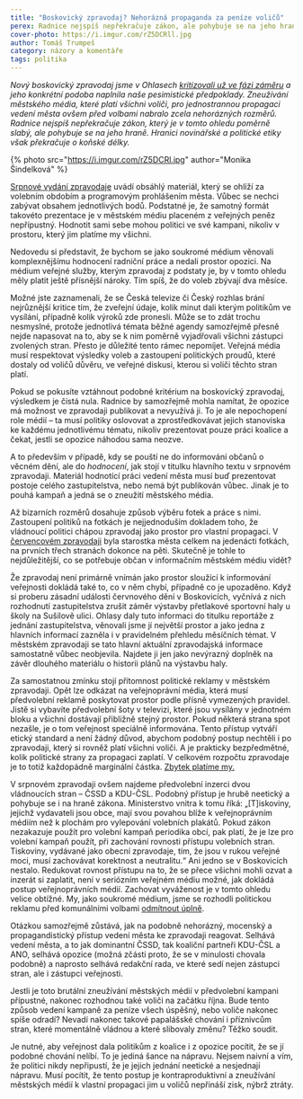 ```yaml
---
title: "Boskovický zpravodaj? Nehorázná propaganda za peníze voličů"
perex: Radnice nejspíš nepřekračuje zákon, ale pohybuje se na jeho hraně. Hranici novinářské a politické etiky však překračuje o koňské délky.
cover-photo: https://i.imgur.com/rZ5DCRll.jpg
author: Tomáš Trumpeš
category: názory a komentáře
tags: politika
---
```


*Nový boskovický zpravodaj jsme v Ohlasech [kritizovali už ve fázi záměru](http://www.ohlasy.info/clanky/2017/08/komentar-zpravodaj.html) a jeho konkrétní podoba naplnila naše pesimistické předpoklady. Zneužívání městského média, které platí všichni voliči, pro jednostrannou propagaci vedení města ovšem před volbami nabralo zcela nehorázných rozměrů. Radnice nejspíš nepřekračuje zákon, který je v tomto ohledu poměrně slabý, ale pohybuje se na jeho hraně. Hranici novinářské a politické etiky však překračuje o koňské délky.*

{% photo src="https://i.imgur.com/rZ5DCRl.jpg" author="Monika Šindelková" %}

[Srpnové vydání zpravodaje](http://www.boskovice.cz/assets/File.ashx?id_org=832&id_dokumenty=34317) uvádí obsáhlý materiál, který se ohlíží za volebním obdobím a programovým prohlášením města. Vůbec se nechci zabývat obsahem jednotlivých bodů. Podstatné je, že samotný formát takovéto prezentace je v městském médiu placeném z veřejných peněz nepřípustný. Hodnotit sami sebe mohou politici ve své kampani, nikoliv v prostoru, který jim platíme my všichni.

Nedovedu si představit, že bychom se jako soukromé médium věnovali komplexnějšímu hodnocení radniční práce a nedali prostor opozici. Na médium veřejné služby, kterým zpravodaj z podstaty je, by v tomto ohledu měly platit ještě přísnější nároky. Tím spíš, že do voleb zbývají dva měsíce.

Možné jste zaznamenali, že se Česká televize či Český rozhlas brání nejrůznější kritice tím, že zveřejní údaje, kolik minut dali kterým politikům ve vysílání, případně kolik výroků zde pronesli. Může se to zdát trochu nesmyslné, protože jednotlivá témata běžné agendy samozřejmě přesně nejde napasovat na to, aby se k nim poměrně vyjadřovali všichni zástupci zvolených stran. Přesto je důležité tento rámec nepomíjet. Veřejná média musí respektovat výsledky voleb a zastoupení politických proudů, které dostaly od voličů důvěru, ve veřejné diskusi, kterou si voliči těchto stran platí.

Pokud se pokusíte vztáhnout podobné kritérium na boskovický zpravodaj, výsledkem je čistá nula. Radnice by samozřejmě mohla namítat, že opozice má možnost ve zpravodaji publikovat a nevyužívá ji. To je ale nepochopení role médií – ta musí politiky oslovovat a zprostředkovávat jejich stanoviska ke každému jednotlivému tématu, nikoliv prezentovat pouze práci koalice a čekat, jestli se opozice náhodou sama neozve.

A to především v případě, kdy se pouští ne do informování občanů o věcném dění, ale do *hodnocení*, jak stojí v titulku hlavního textu v srpnovém zpravodaji. Materiál hodnotící práci vedení města musí buď prezentovat postoje celého zastupitelstva, nebo nemá být publikován vůbec. Jinak je to pouhá kampaň a jedná se o zneužití městského média.

Až bizarních rozměrů dosahuje způsob výběru fotek a práce s nimi. Zastoupení politiků na fotkách je nejjednoduším dokladem toho, že vládnoucí politici chápou zpravodaj jako prostor pro vlastní propagaci. V [červencovém zpravodaji](http://www.boskovice.cz/assets/File.ashx?id_org=832&id_dokumenty=33955) byla starostka města celkem na jedenácti fotkách, na prvních třech stranách dokonce na pěti. Skutečně je tohle to nejdůležitější, co se potřebuje občan v informačním městském médiu vidět?

Že zpravodaj není primárně vnímán jako prostor sloužící k informování veřejnosti dokládá také to, co v něm chybí, případně co je upozaděno. Když si proberu zásadní události červnového dění v Boskovicích, vyčnívá z nich rozhodnutí zastupitelstva zrušit záměr výstavby přetlakové sportovní haly u školy na Sušilově ulici. Ohlasy daly tuto informaci do titulku reportáže z jednání zastupitelstva, věnovali jsme jí největší prostor a jako jedna z hlavních informací zazněla i v pravidelném přehledu měsíčních témat. V městském zpravodaji se tato hlavní aktuální zpravodajská informace samostatně vůbec neobjevila. Najdete ji jen jako nevýrazný doplněk na závěr dlouhého materiálu o historii plánů na výstavbu haly.

Za samostatnou zmínku stojí přítomnost politické reklamy v městském zpravodaji. Opět lze odkázat na veřejnoprávní média, která musí předvolební reklamě poskytovat prostor podle přísně vymezených pravidel. Jistě si vybavíte předvolební šoty v televizi, které jsou vysílány v jednotném bloku a všichni dostávají přibližně stejný prostor. Pokud některá strana spot nezašle, je o tom veřejnost speciálně informována. Tento přístup vytváří etický standard a není žádný důvod, abychom podobný postup nechtěli i po zpravodaji, který si rovněž platí všichni voliči. A je prakticky bezpředmětné, kolik politické strany za propagaci zaplatí. V celkovém rozpočtu zpravodaje je to totiž každopádně marginální částka. [Zbytek platíme my.](https://www.hlidacstatu.cz/Detail/4194300)

V srpnovém zpravodaji ovšem najdeme předvolební inzerci dvou vládnoucích stran – ČSSD a KDU-ČSL. Podobný přístup je hrubě neetický a pohybuje se i na hraně zákona. Ministerstvo vnitra k tomu říká: „[T]iskoviny, jejichž vydavateli jsou obce, mají svou povahou blíže k veřejnoprávním médiím než k plochám pro vylepování volebních plakátů. Pokud zákon nezakazuje použít pro volební kampaň periodika obcí, pak platí, že je lze pro volební kampaň použít, při zachování rovnosti přístupu volebních stran. Tiskoviny, vydávané jako obecní zpravodaje, tím, že jsou v rukou veřejné moci, musí zachovávat korektnost a neutralitu.“ Ani jedno se v Boskovicích nestalo. Redukovat rovnost přístupu na to, že se přece všichni mohli ozvat a inzerát si zaplatit, není v seriózním veřejném médiu možné, jak dokládá postup veřejnoprávních médií. Zachovat vyváženost je v tomto ohledu velice obtížné. My, jako soukromé médium, jsme se rozhodli politickou reklamu před komunálními volbami [odmítnout úplně](http://www.ohlasy.info/clanky/2018/05/politicka-reklama.html).

Otázkou samozřejmě zůstává, jak na podobně nehorázný, mocenský a propagandistický přístup vedení města ke zpravodaji reagovat. Selhává vedení města, a to jak dominantní ČSSD, tak koaliční partneři KDU-ČSL a ANO, selhává opozice (možná zčásti proto, že se v minulosti chovala podobně) a naprosto selhává redakční rada, ve které sedí nejen zástupci stran, ale i zástupci veřejnosti.

Jestli je toto brutální zneužívání městských médií v předvolební kampani přípustné, nakonec rozhodnou také voliči na začátku října. Bude tento způsob vedení kampaně za peníze všech úspěšný, nebo voliče nakonec spíše odradí? Nevadí nakonec takové papalášské chování i příznivcům stran, které momentálně vládnou a které slibovaly změnu? Těžko soudit.

Je nutné, aby veřejnost dala politikům z koalice i z opozice pocítit, že se jí podobné chování nelíbí. To je jediná šance na nápravu. Nejsem naivní a vím, že politici nikdy nepřipustí, že je jejich jednání neetické a nesjednají nápravu. Musí pocítit, že tento postup je kontraproduktivní a zneužívání městských médií k vlastní propagaci jim u voličů nepřináší zisk, nýbrž ztráty.